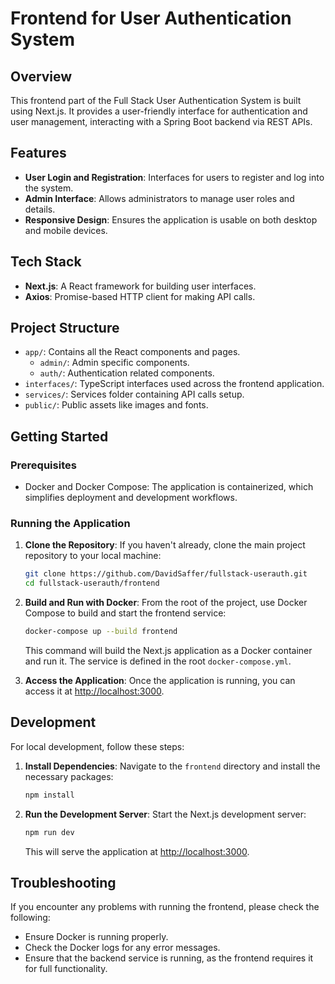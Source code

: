 # Frontend for User Authentication System

## Overview

This frontend part of the Full Stack User Authentication System is built using Next.js. It provides a user-friendly interface for authentication and user management, interacting with a Spring Boot backend via REST APIs.

## Features

- **User Login and Registration**: Interfaces for users to register and log into the system.
- **Admin Interface**: Allows administrators to manage user roles and details.
- **Responsive Design**: Ensures the application is usable on both desktop and mobile devices.

## Tech Stack

- **Next.js**: A React framework for building user interfaces.
- **Axios**: Promise-based HTTP client for making API calls.

## Project Structure

- `app/`: Contains all the React components and pages.
  - `admin/`: Admin specific components.
  - `auth/`: Authentication related components.
- `interfaces/`: TypeScript interfaces used across the frontend application.
- `services/`: Services folder containing API calls setup.
- `public/`: Public assets like images and fonts.

## Getting Started

### Prerequisites

- Docker and Docker Compose: The application is containerized, which simplifies deployment and development workflows.

### Running the Application

1. **Clone the Repository**:
   If you haven't already, clone the main project repository to your local machine:

   ```bash
   git clone https://github.com/DavidSaffer/fullstack-userauth.git
   cd fullstack-userauth/frontend
   ```

2. **Build and Run with Docker**:
   From the root of the project, use Docker Compose to build and start the frontend service:

   ```bash
   docker-compose up --build frontend
   ```

   This command will build the Next.js application as a Docker container and run it. The service is defined in the root `docker-compose.yml`.

3. **Access the Application**:
   Once the application is running, you can access it at [http://localhost:3000](http://localhost:3000).

## Development

For local development, follow these steps:

1. **Install Dependencies**:
   Navigate to the `frontend` directory and install the necessary packages:

   ```bash
   npm install
   ```

2. **Run the Development Server**:
   Start the Next.js development server:

   ```bash
   npm run dev
   ```

   This will serve the application at [http://localhost:3000](http://localhost:3000).

## Troubleshooting

If you encounter any problems with running the frontend, please check the following:

- Ensure Docker is running properly.
- Check the Docker logs for any error messages.
- Ensure that the backend service is running, as the frontend requires it for full functionality.